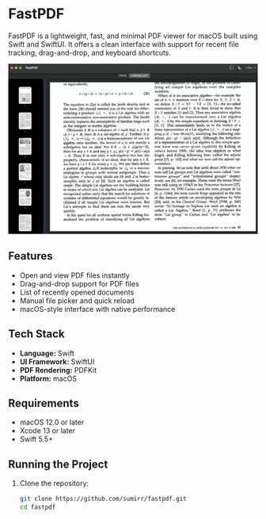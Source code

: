 # FastPDF

FastPDF is a lightweight, fast, and minimal PDF viewer for macOS built using Swift and SwiftUI. It offers a clean interface with support for recent file tracking, drag-and-drop, and keyboard shortcuts.

![FastPDF Screenshot](fastpdf.png)

## Features

- Open and view PDF files instantly
- Drag-and-drop support for PDF files
- List of recently opened documents
- Manual file picker and quick reload
- macOS-style interface with native performance

## Tech Stack

- **Language:** Swift
- **UI Framework:** SwiftUI
- **PDF Rendering:** PDFKit
- **Platform:** macOS

## Requirements

- macOS 12.0 or later
- Xcode 13 or later
- Swift 5.5+

## Running the Project

1. Clone the repository:
   ```bash
   git clone https://github.com/sumirr/fastpdf.git
   cd fastpdf
